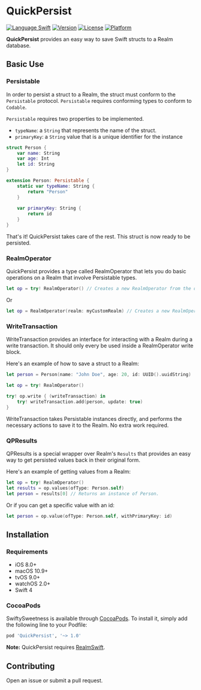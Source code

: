 # QuickPersist

[![Language Swift](https://img.shields.io/badge/Language-Swift%204.0-orange.svg?style=flat)](https://swift.org)
[![Version](https://img.shields.io/cocoapods/v/QuickPersist.svg?style=flat)](http://cocoapods.org/pods/QuickPersist)
[![License](https://img.shields.io/cocoapods/l/QuickPersist.svg?style=flat)](http://cocoapods.org/pods/QuickPersist)
[![Platform](https://img.shields.io/cocoapods/p/QuickPersist.svg?style=flat)](http://cocoapods.org/pods/QuickPersist)

**QuickPersist** provides an easy way to save Swift structs to a Realm database.

## Basic Use

### Persistable
In order to persist a struct to a Realm, the struct must conform to the `Persistable` protocol.
`Persistable` requires conforming types to conform to `Codable`.

`Persistable` requires two properties to be implemented.
* `typeName`:  a `String` that represents the name of the struct.
* `primaryKey`: a `String` value that is a unique identifier for the instance

```swift
struct Person {
    var name: String
    var age: Int
    let id: String
}

extension Person: Persistable {
    static var typeName: String {
        return "Person"
    }
    
    var primaryKey: String {
        return id
    }
}
```
That's it! QuickPersist takes care of the rest. This struct is now ready to be persisted.

### RealmOperator
QuickPersist provides a type called RealmOperator that lets you do basic operations on a Realm that involve Persistable types.

```swift
let op = try! RealmOperator() // Creates a new RealmOperator from the default Realm.
```
Or

```swift
let op = RealmOperator(realm: myCustomRealm) // Creates a new RealmOperator from the given Realm.
```
### WriteTransaction
WriteTransaction provides an interface for interacting with a Realm during a write transaction. It should only every be used inside a RealmOperator write block.

Here's an example of how to save a struct to a Realm:

```swift
let person = Person(name: "John Doe", age: 20, id: UUID().uuidString)

let op = try! RealmOperator()

try! op.write { (writeTransaction) in
    try! writeTransaction.add(person, update: true)
}
```
WriteTransaction takes Persistable instances directly, and performs the necessary actions to save  it to the Realm. No extra work required.

### QPResults
QPResults is a special wrapper over Realm's `Results` that provides an easy way to get persisted values back in their original form.

Here's an example of getting values from a Realm:

```swift
let op = try! RealmOperator()
let results = op.values(ofType: Person.self)
let person = results[0] // Returns an instance of Person.
```

Or if you can get a specific value with an id:
```swift
let person = op.value(ofType: Person.self, withPrimaryKey: id)
```

## Installation

### Requirements
* iOS 8.0+
* macOS 10.9+
* tvOS 9.0+
* watchOS  2.0+
* Swift 4

### CocoaPods

SwiftySweetness is available through [CocoaPods](http://cocoapods.org). To install
it, simply add the following line to your Podfile:

```ruby
pod 'QuickPersist', '~> 1.0'
```
**Note:** QuickPersist requires [RealmSwift](https://github.com/realm/realm-cocoa).

## Contributing
Open an issue or submit a pull request.
